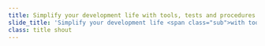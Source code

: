 ```yaml
---
title: Simplify your development life with tools, tests and procedures
slide_title: 'Simplify your development life <span class="sub">with tools, tests and procedures</span>'
class: title shout
---
```

<!-- more -->
